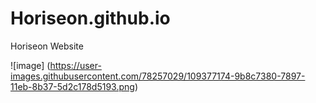 # Horiseon.github.io
Horiseon Website

![image]
(https://user-images.githubusercontent.com/78257029/109377174-9b8c7380-7897-11eb-8b37-5d2c178d5193.png)